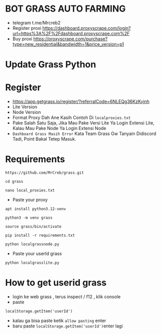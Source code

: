 # BOT GRASS AUTO FARMING
- telegram t.me/Mrcreb2
- Register proxi
https://dashboard.proxyscrape.com/login?url=https%3A%2F%2Fdashboard.proxyscrape.com%2F
- Buy proxi
https://proxyscrape.com/purchase?type=new_residential&bandwidth=1&price_version=p1
# Update Grass Python
# Register
- https://app.getgrass.io/register/?referralCode=6NLEQg36KzKvjnh
- Lite Version
- Node Version
- Format Proxy Dah Ane Kasih Contoh Di ```localproxies.txt```
- Pake Salah Satu Saja, Jika Mau Pake Versi Lite Ya Login Extensi Lite, Kalau Mau Pake Node Ya Login Extensi Node
- ```Dashboard Grass Masih Error``` Kata Team Grass Gw Tanyain Didiscord Tadi, Point Bakal Tetep Masuk.

# Requirements

```
https://github.com/MrCreb/grass.git
```
```
cd grass
```
```
nano local_proxies.txt
```
- Paste your proxy
```
apt install python3.12-venv
```
```
python3 -m venv grass
```
```
source grass/bin/activate
```
```
pip install -r requirements.txt
```
```
python localgrassnode.py
```
- Paste your userId grass
```
python localgrasslite.py
```
# How to get userid grass
- login ke web grass , terus inspect / f12 ,  klik console
- paste
``` 
localStorage.getItem('userId')
```
- kalau ga bisa paste ketik ```allow pasting``` enter
- baru paste ```localStorage.getItem('userId')```enter lagi
